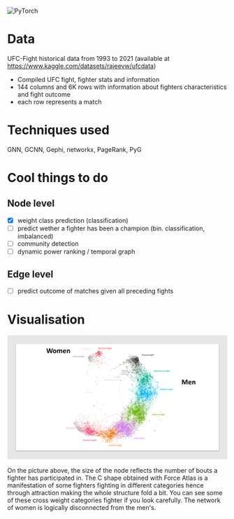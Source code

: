 ![PyTorch](https://img.shields.io/badge/PyTorch-%23EE4C2C.svg?style=for-the-badge&logo=PyTorch&logoColor=white)

# Data
UFC-Fight historical data from 1993 to 2021 (available at https://www.kaggle.com/datasets/rajeevw/ufcdata)
- Compiled UFC fight, fighter stats and information
- 144 columns and 6K rows with information about fighters characteristics and fight outcome
- each row represents a match

# Techniques used
GNN, GCNN, Gephi, networkx, PageRank, PyG

# Cool things to do
## Node level
- [x] weight class prediction (classification)
- [ ] predict wether a fighter has been a champion (bin. classification, imbalanced)
- [ ] community detection
- [ ] dynamic power ranking / temporal graph

## Edge level
- [ ] predict outcome of matches given all preceding fights

# Visualisation

![Alt text](images/mmagraph_github.png)

On the picture above, the size of the node reflects the number of bouts a fighter has participated in. The C shape obtained with Force Atlas is a manifestation of some fighters fighting in different categories hence through attraction making the whole structure fold a bit. You can see some of these cross weight categories fighter if you look carefully. The network of women is logically disconnected from the men's.
